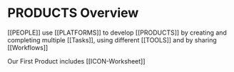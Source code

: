 # PRODUCTS Overview
 [[PEOPLE]] use [[PLATFORMS]] to develop [[PRODUCTS]] by creating and completing multiple [[Tasks]], using different [[TOOLS]] and by sharing [[Workflows]]

Our First Product includes [[ICON-Worksheet]]